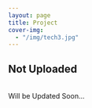 ```yaml
---
layout: page
title: Project
cover-img:
  - "/img/tech3.jpg"
---
```


## Not Uploaded
<br>
Will be Updated Soon...

<br>
<br>
<br>
